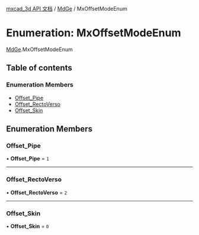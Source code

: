 [mxcad_3d API 文档](../README.md) / [MdGe](../modules/MdGe.md) / MxOffsetModeEnum

# Enumeration: MxOffsetModeEnum

[MdGe](../modules/MdGe.md).MxOffsetModeEnum

## Table of contents

### Enumeration Members

- [Offset\_Pipe](MdGe.MxOffsetModeEnum.md#offset_pipe)
- [Offset\_RectoVerso](MdGe.MxOffsetModeEnum.md#offset_rectoverso)
- [Offset\_Skin](MdGe.MxOffsetModeEnum.md#offset_skin)

## Enumeration Members

### Offset\_Pipe

• **Offset\_Pipe** = ``1``

___

### Offset\_RectoVerso

• **Offset\_RectoVerso** = ``2``

___

### Offset\_Skin

• **Offset\_Skin** = ``0``
